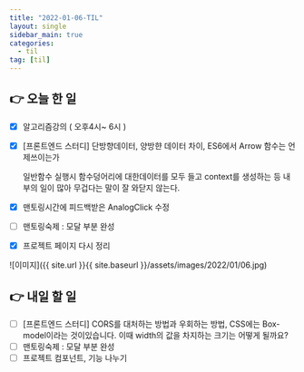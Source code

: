 ```yaml
---
title: "2022-01-06-TIL"
layout: single
sidebar_main: true
categories: 
  - til
tag: [til]
---
```


## 👉 오늘 한 일

- [x]  알고리즘강의 ( 오후4시~ 6시 )
- [x]  [프론트엔드 스터디] 단방향데이터, 양방햔 데이터 차이, ES6에서 Arrow 함수는 언제쓰이는가
    
    일반함수 실행시 함수덩어리에 대한데이터를 모두 들고 context를 생성하는 등 내부의 일이 많아 무겁다는 말이 잘 와닫지 않는다. 
    
- [x]  맨토링시간에 피드백받은 AnalogClick 수정
- [ ]  맨토링숙제 : 모달 부분 완성
- [x]  프로젝트 페이지 다시 정리
    
  ![이미지]({{ site.url }}{{ site.baseurl }}/assets/images/2022/01/06.jpg)
    

## 👉 내일 할 일

- [ ]  [프론트엔드 스터디] CORS를 대처하는 방법과 우회하는 방법, CSS에는 Box-model이라는 것이있습니다. 이때 width의 값을 차지하는 크기는 어떻게 될까요?
- [ ]  맨토링숙제 : 모달 부분 완성
- [ ]  프로젝트 컴포넌트, 기능 나누기

<br /><br /><br /><br />
